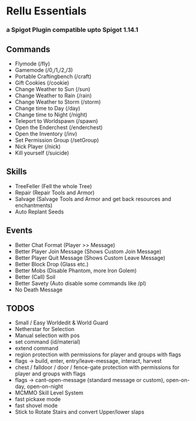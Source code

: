 # Rellu Essentials

### a Spigot Plugin compatible upto Spigot 1.14.1

## Commands
* Flymode (/fly)
* Gamemode (/0,/1,/2,/3)
* Portable Craftingbench (/craft)
* Gift Cookies (/cookie)
* Change Weather to Sun (/sun)
* Change Weather to Rain (/rain)
* Change Weather to Storm (/storm)
* Change time to Day (/day)
* Change time to Night (/night)
* Teleport to Worldspawn (/spawn)
* Open the Enderchest (/enderchest)
* Open the Inventory (/inv)
* Set Permission Group (/setGroup)
* Nick Player (/nick)
* Kill yourself (/suicide)

## Skills
* TreeFeller (Fell the whole Tree)
* Repair (Repair Tools and Armor)
* Salvage (Salvage Tools and Armor and get back resources and enchantments)
* Auto Replant Seeds

## Events
* Better Chat Format (Player >> Message)
* Better Player Join Message (Shows Custom Join Message)
* Better Player Quit Message (Shows Custom Leave Message)
* Better Block Drop (Glass etc.)
* Better Mobs (Disable Phantom, more Iron Golem)
* Better (Call) Soil
* Better Savety (Auto disable some commands like /pl)
* No Death Message


## TODOS
* Small / Easy Worldedit & World Guard
* Netherstar for Selection
* Manual selection with pos
* set command (id/material)
* extend command
* region protection with permissions for player and groups with flags
* flags -> build, enter, entry/leave-message, interact, harvest
* chest / falldoor / door / fence-gate protection with permissions for player and groups with flags
* flags -> cant-open-message (standard message or custom), open-on-day, open-on-night
* MCMMO Skill Level System
* fast pickaxe mode
* fast shovel mode
* Stick to Rotate Stairs and convert Upper/lower slaps